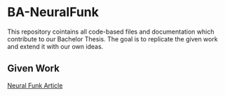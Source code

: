 # BA-NeuralFunk
This repository cointains all code-based files and documentation which contribute to our Bachelor Thesis. The goal is to replicate the given work and extend it with our own ideas.

## Given Work
[Neural Funk Article](https://towardsdatascience.com/neuralfunk-combining-deep-learning-with-sound-design-91935759d628)
